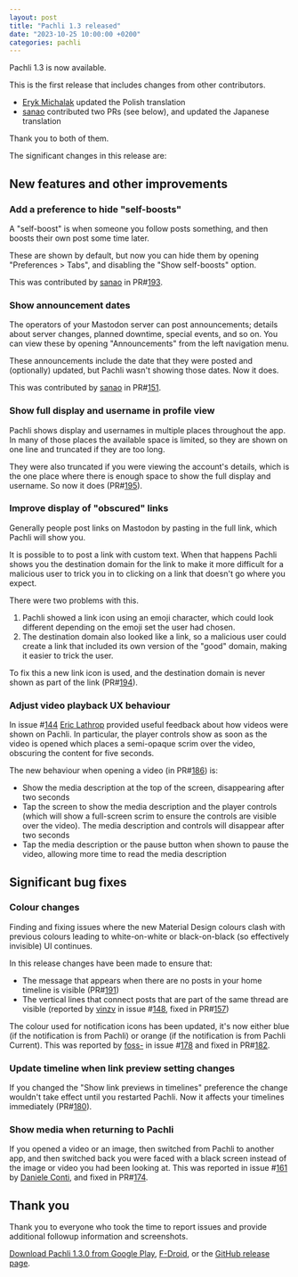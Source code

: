 ```yaml
---
layout: post
title: "Pachli 1.3 released"
date: "2023-10-25 10:00:00 +0200"
categories: pachli
---
```

Pachli 1.3 is now available.

This is the first release that includes changes from other contributors.

- [Eryk Michalak](https://github.com/gnu-ewm) updated the Polish translation
- [sanao](https://mastodon.social/@sanao1006) contributed two PRs (see below), and updated the Japanese translation

Thank you to both of them.

The significant changes in this release are:

<!--more-->

## New features and other improvements

### Add a preference to hide "self-boosts"

A "self-boost" is when someone you follow posts something, and then boosts their own post some time later.

These are shown by default, but now you can hide them by opening "Preferences > Tabs", and disabling the "Show self-boosts" option.

This was contributed by [sanao](https://mastodon.social/@sanao1006) in PR#[193](https://github.com/pachli/pachli-android/pull/193).

### Show announcement dates

The operators of your Mastodon server can post announcements; details about server changes, planned downtime, special events, and so on. You can view these by opening "Announcements" from the left navigation menu.

These announcements include the date that they were posted and (optionally) updated, but Pachli wasn't showing those dates. Now it does.

This was contributed by [sanao](https://mastodon.social/@sanao1006) in PR#[151](https://github.com/pachli/pachli-android/pull/151).

### Show full display and username in profile view

Pachli shows display and usernames in multiple places throughout the app.  In many of those places the available space is limited, so they are shown on one line and truncated if they are too long.

They were also truncated if you were viewing the account's details, which is the one place where there is enough space to show the full display and username. So now it does (PR#[195](https://github.com/pachli/pachli-android/pull/195)).

### Improve display of "obscured" links

Generally people post links on Mastodon by pasting in the full link, which Pachli will show you.

It is possible to to post a link with custom text. When that happens Pachli shows you the destination domain for the link to make it more difficult for a malicious user to trick you in to clicking on a link that doesn't go where you expect.

There were two problems with this.

1. Pachli showed a link icon using an emoji character, which could look different depending on the emoji set the user had chosen.
2. The destination domain also looked like a link, so a malicious user could create a link that included its own version of the "good" domain, making it easier to trick the user.

To fix this a new link icon is used, and the destination domain is never shown as part of the link (PR#[194](https://github.com/pachli/pachli-android/pull/194)).

### Adjust video playback UX behaviour

In issue #[144](https://github.com/pachli/pachli-android/issues/144) [Eric Lathrop](https://mastodon.ericlathrop.com/@eric) provided useful feedback about how videos were shown on Pachli. In particular, the player controls show as soon as the video is opened which places a semi-opaque scrim over the video, obscuring the content for five seconds.

The new behaviour when opening a video (in PR#[186](https://github.com/pachli/pachli-android/pull/186)) is:

- Show the media description at the top of the screen, disappearing after two seconds
- Tap the screen to show the media description and the player controls (which will show a full-screen scrim to ensure the controls are visible over the video). The media description and controls will disappear after two seconds
- Tap the media description or the pause button when shown to pause the video, allowing more time to read the media description

## Significant bug fixes

### Colour changes

Finding and fixing issues where the new Material Design colours clash with previous colours leading to white-on-white or black-on-black (so effectively invisible) UI continues.

In this release changes have been made to ensure that:

- The message that appears when there are no posts in your home timeline is visible (PR#[191](https://github.com/pachli/pachli-android/pull/191))
- The vertical lines that connect posts that are part of the same thread are visible (reported by [vinzv](https://noto.social/@vinzv) in issue #[148](https://github.com/pachli/pachli-android/issues/148), fixed in PR#[157](https://github.com/pachli/pachli-android/pull/157))

The colour used for notification icons has been updated, it's now either blue (if the notification is from Pachli) or orange (if the notification is from Pachli Current). This was reported by [foss-](https://github.com/foss-) in issue #[178](https://github.com/pachli/pachli-android/issues/178) and fixed in PR#[182](https://github.com/pachli/pachli-android/pull/182).

### Update timeline when link preview setting changes

If you changed the "Show link previews in timelines" preference the change wouldn't take effect until you restarted Pachli. Now it affects your timelines immediately (PR#[180](https://github.com/pachli/pachli-android/pull/180)).

### Show media when returning to Pachli

If you opened a video or an image, then switched from Pachli to another app, and then switched back you were faced with a black screen instead of the image or video you had been looking at. This was reported in issue #[161](https://github.com/pachli/pachli-android/issues/161) by [Daniele Conti](https://androiddev.social/@fourlastor), and fixed in PR#[174](https://github.com/pachli/pachli-android/pull/174).

## Thank you

Thank you to everyone who took the time to report issues and provide additional followup information and screenshots.

[Download Pachli 1.3.0 from Google Play](https://play.google.com/store/apps/details?id=app.pachli), [F-Droid](https://f-droid.org/en/packages/app.pachli/), or the [GitHub release page](https://github.com/pachli/pachli-android/releases/tag/v1.3.0).
